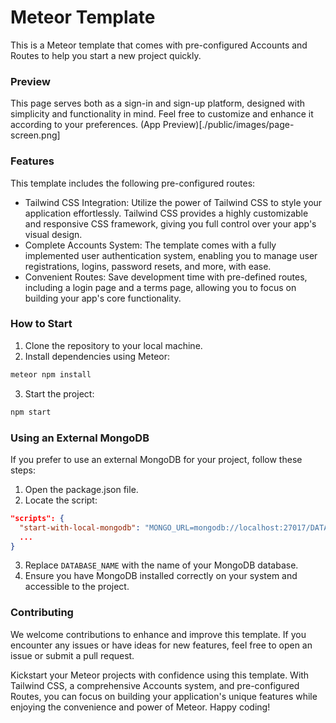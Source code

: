 # Meteor Template

This is a Meteor template that comes with pre-configured Accounts and Routes to help you start a new project quickly.

### Preview

This page serves both as a sign-in and sign-up platform, designed with simplicity and functionality in mind. Feel free to customize and enhance it according to your preferences.
(App Preview)[./public/images/page-screen.png]



### Features
This template includes the following pre-configured routes:

* Tailwind CSS Integration: Utilize the power of Tailwind CSS to style your application effortlessly. Tailwind CSS provides a highly customizable and responsive CSS framework, giving you full control over your app's visual design.
* Complete Accounts System: The template comes with a fully implemented user authentication system, enabling you to manage user registrations, logins, password resets, and more, with ease.
* Convenient Routes: Save development time with pre-defined routes, including a login page and a terms page, allowing you to focus on building your app's core functionality.

### How to Start

1. Clone the repository to your local machine.
2. Install dependencies using Meteor:
```bash
meteor npm install
```
3. Start the project:
```bash
npm start
```

### Using an External MongoDB

If you prefer to use an external MongoDB for your project, follow these steps:

1. Open the package.json file.
2. Locate the script:
```json
"scripts": {
  "start-with-local-mongodb": "MONGO_URL=mongodb://localhost:27017/DATABASE_NAME",
  ...
}
```
3. Replace `DATABASE_NAME` with the name of your MongoDB database.
4. Ensure you have MongoDB installed correctly on your system and accessible to the project.



### Contributing
We welcome contributions to enhance and improve this template. If you encounter any issues or have ideas for new features, feel free to open an issue or submit a pull request.


Kickstart your Meteor projects with confidence using this template. With Tailwind CSS, a comprehensive Accounts system, and pre-configured Routes, you can focus on building your application's unique features while enjoying the convenience and power of Meteor. Happy coding!
